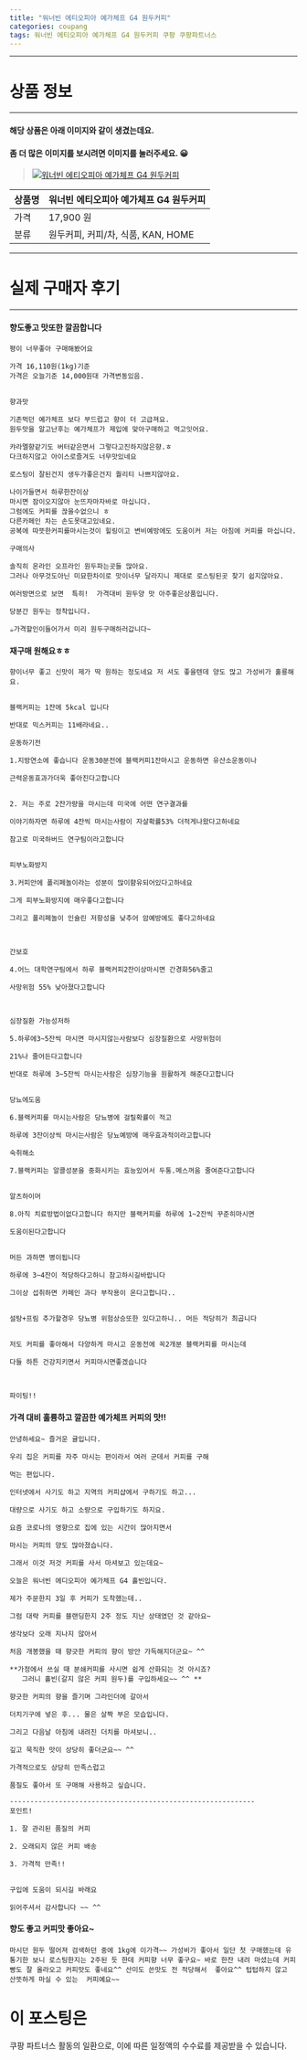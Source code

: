 ```yaml
---
title: "워너빈 에티오피아 예가체프 G4 원두커피"
categories: coupang
tags: 워너빈 에티오피아 예가체프 G4 원두커피 쿠팡 쿠팡파트너스
---
```

---

# 상품 정보

---

#### 해당 상품은 아래 이미지와 같이 생겼는데요. 
#### 좀 더 많은 이미지를 보시려면 이미지를 눌러주세요. 😀
> [![워너빈 에티오피아 예가체프 G4 원두커피](https://static.coupangcdn.com/image/affiliate/banner/5fcc4c298080f2a9c4fcb83e461620d5@2x.jpg)](https://coupa.ng/bP955t)

상품명 | 워너빈 에티오피아 예가체프 G4 원두커피
-------|-------
가격 | 17,900 원
분류 | 원두커피, 커피/차, 식품, KAN, HOME

---

# 실제 구매자 후기

---


####    향도좋고 맛또한 깔끔합니다
    평이 너무좋아 구매해봤어요
    
    가격 16,110원(1kg)기준
    가격은 오늘기준 14,000원대 가격변동있음.
    
    
    향과맛
    
    기존먹던 예가체프 보다 부드럽고 향이 더 고급져요.
    원두맛을 알고난후는 예가체프가 제입에 맞아구매하고 먹고잇어요.
    
    캬라멜향같기도 버터같은면서 그렇다고진하지않은향.ㅎ
    다크하지않고 아이스로즐겨도 너무맛있네요
    
    로스팅이 잘된건지 생두가좋은건지 퀄리티 나쁘지않아요.
    
    나이가들면서 하루한잔이상
    마시면 잠이오지않아 눈뜨자마자바로 마십니다. 
    그럼에도 커피를 끊을수없으니 ㅎ 
    다른카페인 차는 손도못대고있네요.
    공복에 따뜻한커피를마시는것이 힐링이고 변비예방에도 도움이커 저는 아침에 커피를 마십니다.
    
    구매의사
    
    솔직히 온라인 오프라인 원두파는곳들 많아요.
    그러나 아무것도아닌 미묘한차이로 맛이너무 달라지니 제대로 로스팅된곳 찾기 쉽지않아요.
    
    여러방면으로 보면  특히!  가격대비 원두양 맛 아주좋은상품입니다. 
    
    당분간 원두는 정착입니다.
    
    ☕️가격할인이들어가서 미리 원두구매하러갑니다~

####    재구매 원해요ㅎㅎ
    향이너무 좋고 신맛이 제가 딱 원하는 정도네요 저 셔도 좋을텐데 양도 많고 가성비가 훌룡해요.
    
    
    블랙커피는 1잔에 5kcal 입니다
    
    반대로 믹스커피는 11배라네요..
    
    ​운동하기전
    
    1.지방연소에 좋습니다 운동30분전에 블랙커피1잔마시고 운동하면 유산소운동이나
    
    근력운동효과가더욱 좋아진다고합니다
    
    
    2. 저는 주로 2잔가량을 마시는데 미국에 어떤 연구결과를
    
    이야기하자면 하루에 4잔씩 마시는사람이 자살확률53% 더적게나왔다고하네요
    
    참고로 미국하버드 연구팀이라고합니다
    
    
    피부노화방지
    
    3.커피안에 폴리페놀이라는 성분이 많이햠유되어있다고하네요
    
    그게 피부노화방지에 매우좋다고합니다
    
    그리고 폴리페놀이 인슐린 저항성을 낮추어 암예방에도 좋다고하네요 
    
    ​
    
    간보호
    
    4.어느 대학연구팀에서 하루 블랙커피2잔이상마시면 간경화56%줄고
    
    사망위험 55% 낮아졌다고합니다
    
    ​
    
    심장질환 가능성저하
    
    5.하루에3~5잔씩 마시면 마시지않는사람보다 심장질환으로 사망위험이
    
    21%나 줄어든다고합니다
    
    반대로 하루에 3~5잔씩 마시는사람은 심장기능을 원활하게 해준다고합니다
    
    
    당뇨에도움
    
    6.블랙커피를 마시는사람은 당뇨병에 걸릴확률이 적고
    
    하루에 3잔이상씩 마시는사람은 당뇨예방에 매우효과적이라고합니다
    
    숙취해소
    
    7.블랙커피는 알콜성분을 중화시키는 효능있어서 두통.메스꺼움 줄여준다고합니다
    
    
    알츠하이머
    
    8.아직 치료방법이없다고합니다 하지만 블랙커피를 하루에 1~2잔씩 꾸준히마시면
    
    도움이된다고합니다
    
    
    머든 과하면 병이됩니다
    
    하루에 3~4잔이 적당하다고하니 참고하시길바랍니다
    
    그이상 섭취하면 카페인 과다 부작용이 온다고합니다..
    
    
    설탕+프림 추가할경우 당뇨병 위험상승또한 있다고하니.. 머든 적당히가 최곱니다
    
    ​
    저도 커피를 좋아해서 다양하게 마시고 운동전에 꼭2개분 블랙커피를 마시는데
    
    다들 하튼 건강지키면서 커피마시면좋겠습니다 
    
    
    
    파이팅!!

####    가격 대비 훌륭하고 깔끔한 예가체프 커피의 맛!!
    안녕하세요~ 즐거운 귤입니다.
    
    우리 집은 커피를 자주 마시는 편이라서 여러 군데서 커피를 구해 
    
    먹는 편입니다.
    
    인터넷에서 사기도 하고 지역의 커피샵에서 구하기도 하고...
    
    대량으로 사기도 하고 소량으로 구입하기도 하지요.
    
    요즘 코로나의 영향으로 집에 있는 시간이 많아지면서
    
    마시는 커피의 양도 많아졌습니다. 
    
    그래서 이것 저것 커피를 사서 마셔보고 있는데요~ 
    
    오늘은 워너빈 에디오피아 예가체프 G4 홀빈입니다. 
    
    제가 주문한지 3일 후 커피가 도착했는데..
    
    그럼 대략 커피를 블랜딩한지 2주 정도 지난 상태였던 것 같아요~
    
    생각보다 오래 지나지 않아서
    
    처음 개봉했을 때 향긋한 커피의 향이 방안 가득해지더군요~ ^^
    
    **가정에서 쓰실 때 분쇄커피를 사시면 쉽게 산화되는 것 아시죠?
       그러니 홀빈(갈지 않은 커피 원두)를 구입하세요~~ ^^ **
    
    향긋한 커피의 향을 즐기며 그라인더에 갈아서
    
    더치기구에 넣은 후... 물은 살짝 부은 모습입니다.
    
    그리고 다음날 아침에 내려진 더치를 마셔보니..
    
    깊고 묵직한 맛이 상당히 좋더군요~~ ^^
    
    가격적으로도 상당히 만족스럽고
    
    품질도 좋아서 또 구매해 사용하고 싶습니다.
    
    ------------------------------------------------------------
    포인트!
    
    1. 잘 관리된 품질의 커피
    
    2. 오래되지 않은 커피 배송
    
    3. 가격적 만족!!
    
    
    구입에 도움이 되시길 바래요
    
    읽어주셔서 감사합니다 ~~ ^^

####    향도 좋고 커피맛 좋아요~
    마시던 원두 떨어져 검색하던 중에 1kg에 이가격~~ 가성비가 좋아서 일단 첫 구매했는데 유통기한 보니 로스팅한지는 2주된 듯 한데 커피향 너무 좋구요~ 바로 한잔 내려 마셨는데 커피빵도 잘 올라오고 커피맛도 좋네요^^ 산미도 쓴맛도 전 적당해서  좋아요^^ 텁텁하지 않고 산뜻하게 마실 수 있는  커피예요~~



# 이 포스팅은
쿠팡 파트너스 활동의 일환으로, 이에 따른 일정액의 수수료를 제공받을 수 있습니다.